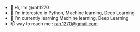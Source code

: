 - 👋 Hi, I’m @rah1270
- 👀 I’m interested in Python, Machine learning, Deep Learning
- 🌱 I’m currently learning Machine learning, Deep Learning
- 📫 way to reach me : rah.1270@gmail.com

<!---
rah1270/rah1270 is a ✨ special ✨ repository because its `README.md` (this file) appears on your GitHub profile.
You can click the Preview link to take a look at your changes.
--->
